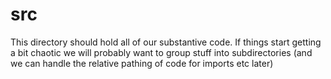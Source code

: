 # src

This directory should hold all of our substantive code. If things start getting a bit chaotic we will probably want to group stuff into subdirectories (and we can handle the relative pathing of code for imports etc later)